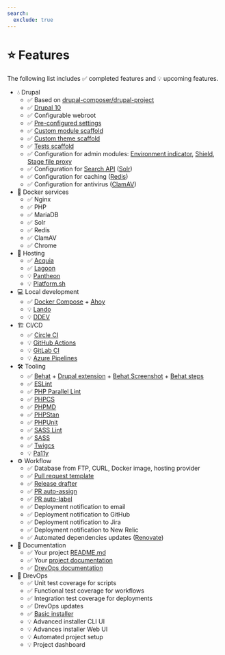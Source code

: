 ```yaml
---
search:
  exclude: true
---
```


# ⭐️ Features

The following list includes ✅ completed features and 💡 upcoming features.

* 💧 Drupal
    * ✅ Based on [drupal-composer/drupal-project](https://github.com/drupal-composer/drupal-project)
    * ✅ [Drupal 10](https://www.drupal.org/project/drupal)
    * ✅ Configurable webroot
    * ✅ [Pre-configured settings](../../../../web/sites/default/settings.php)
    * ✅ [Custom module scaffold](../../../../web/modules/custom/ys_core)
    * ✅ [Custom theme scaffold](../../../../web/themes/custom/your_site_theme)
    * ✅ [Tests scaffold](../../../../web/modules/custom/ys_core/tests)
    * ✅ Configuration for admin modules: [Environment indicator](https://www.drupal.org/project/environment_indicator), [Shield](https://www.drupal.org/project/shield), [Stage file proxy](https://www.drupal.org/project/stage_file_proxy)
    * ✅ Configuration for [Search API](https://www.drupal.org/project/search_api) ([Solr](https://www.drupal.org/project/search_api_solr))
    * ✅ Configuration for caching ([Redis](https://www.drupal.org/project/redis))
    * ✅ Configuration for antivirus ([ClamAV](https://www.drupal.org/project/clamav))
* 🐳 Docker services
    * ✅ Nginx
    * ✅ PHP
    * ✅ MariaDB
    * ✅ Solr
    * ✅ Redis
    * ✅ ClamAV
    * ✅ Chrome
* 🏨 Hosting
    * ✅ [Acquia](https://www.acquia.com/)
    * ✅ [Lagoon](https://github.com/uselagoon/lagoon)
    * 💡 [Pantheon](https://pantheon.io/)
    * 💡 [Platform.sh](https://platform.sh/)
* 💻 Local development
    * ✅ [Docker Compose](https://docs.docker.com/compose/) + [Ahoy](https://github.com/ahoy-cli/ahoy)
    * 💡 [Lando](https://lando.dev/)
    * 💡 [DDEV](https://ddev.readthedocs.io/)
* 🏗️ CI/CD
    * ✅ [Circle CI](https://circleci.com/)
    * 💡 [GitHub Actions](https://github.com/features/actions)
    * 💡 [GitLab CI](https://docs.gitlab.com/ee/ci/)
    * 💡 [Azure Pipelines](https://azure.microsoft.com/en-us/services/devops/pipelines/)
* 🛠️ Tooling
    * ✅ [Behat](https://docs.behat.org/en/latest/) + [Drupal extension](https://github.com/jhedstrom/drupalextension) + [Behat Screenshot](https://github.com/drevops/behat-screenshot) + [Behat steps](https://github.com/drevops/behat-steps)
    * ✅ [ESLint](https://eslint.org/)
    * ✅ [PHP Parallel Lint](https://github.com/php-parallel-lint/PHP-Parallel-Lint)
    * ✅ [PHPCS](https://github.com/squizlabs/PHP_CodeSniffer)
    * ✅ [PHPMD](https://phpmd.org/)
    * ✅ [PHPStan](https://github.com/phpstan/phpstan)
    * ✅ [PHPUnit](https://phpunit.de/)
    * ✅ [SASS Lint](https://github.com/sasstools/sass-lint)
    * ✅ [SASS](https://sass-lang.com/)
    * ✅ [Twigcs](https://github.com/friendsoftwig/twigcs)
    * 💡 [Pa11y](https://pa11y.org/)
* ⚙️ Workflow
    * ✅ Database from FTP, CURL, Docker image, hosting provider
    * ✅ [Pull request template](../../../../.github/PULL_REQUEST_TEMPLATE.md)
    * ✅ [Release drafter](https://github.com/release-drafter/release-drafter)
    * ✅ [PR auto-assign](https://github.com/toshimaru/auto-author-assign)
    * ✅ [PR auto-label](https://github.com/eps1lon/actions-label-merge-conflict)
    * ✅ Deployment notification to email
    * ✅ Deployment notification to GitHub
    * ✅ Deployment notification to Jira
    * ✅ Deployment notification to New Relic
    * ✅ Automated dependencies updates ([Renovate](https://www.mend.io/renovate/))
* 📖 Documentation
    * ✅ Your project [README.md](../../../../README.md)
    * ✅ Your [project documentation](../../../../docs)
    * ✅ [DrevOps documentation](https://docs.drevops.com/)
* 🧪 DrevOps
    * ✅ Unit test coverage for scripts
    * ✅ Functional test coverage for workflows
    * ✅ Integration test coverage for deployments
    * ✅ DrevOps updates
    * ✅ [Basic installer](https://install.drevops.com/)
    * 💡 Advanced installer CLI UI
    * 💡 Advances installer Web UI
    * 💡 Automated project setup
    * 💡 Project dashboard
